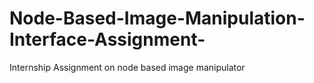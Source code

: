 # Node-Based-Image-Manipulation-Interface-Assignment-
Internship Assignment on node based image manipulator
